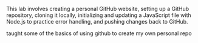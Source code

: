 This lab involves creating a personal GitHub website, setting up a GitHub repository, cloning it locally, initializing and updating a JavaScript file with Node.js to practice error handling, and pushing changes back to GitHub.

taught some of the basics of using github to create my own personal repo
